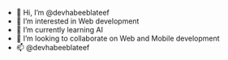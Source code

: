 - 👋 Hi, I’m @devhabeeblateef
- 👀 I’m interested in Web development
- 🌱 I’m currently learning AI
- 💞️ I’m looking to collaborate on Web and Mobile development
- 📫 @devhabeeblateef

<!---
devhabeeblateef/devhabeeblateef is a ✨ special ✨ repository because its `README.md` (this file) appears on your GitHub profile.
You can click the Preview link to take a look at your changes.
--->

